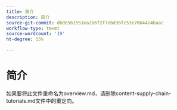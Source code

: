 ```yaml
---
title: 简介
description: 简介
source-git-commit: dbd6561551ea2b6f2f7ebd36fc53e70644e4baac
workflow-type: tm+mt
source-wordcount: '19'
ht-degree: 15%

---
```


# 简介

如果要将此文件重命名为overview.md，请删除content-supply-chain-tutorials.md文件中的重定向。
